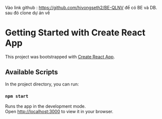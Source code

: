 
Vào link github : https://github.com/hivongseth2/BE-QLNV để có BE và DB.
sau đó clone dự án về
# Getting Started with Create React App

This project was bootstrapped with [Create React App](https://github.com/facebook/create-react-app).

## Available Scripts

In the project directory, you can run:

### `npm start`

Runs the app in the development mode.\
Open [http://localhost:3000](http://localhost:3000) to view it in your browser.



